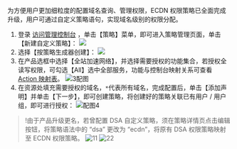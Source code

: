为方便用户更加细粒度的配置域名查询、管理权限，ECDN 权限策略已全面完成升级，用户可通过自定义策略语句，实现域名级别的权限分配。
1. 登录 [访问管理控制台](https://console.cloud.tencent.com/cam/overview) ，单击【策略】菜单，即可进入策略管理页面，单击【新建自定义策略】：
![](https://main.qcloudimg.com/raw/52e43a672f41479128f48022ba8e1145.png)
2. 选择【按策略生成器创建】：
![](https://main.qcloudimg.com/raw/2dfc32b874cc02505d93eac1a279a1c9.png)
3. 在产品选框中选择【全站加速网络】，并选择需要授权的功能集合，若授权全读写权限，可勾选【All】选中全部服务，功能与控制台映射关系可查看  [Action 映射表](https://cloud.tencent.com/document/product/570/42271)。
![3配图](https://main.qcloudimg.com/raw/40734ee44969e096134202ad4dae02a8.png)
4. 在资源处填充需要授权的域名，`*`代表所有域名，完成配置后，单击【添加声明】并单击【下一步】，即可创建策略，将创建好的策略关联已有用户 / 用户组，即可进行授权：
![配图4](https://main.qcloudimg.com/raw/fcc532a8f4d666316199153d0b509d6a.png)

 >!由于产品升级更名，若曾配置 DSA 自定义策略，须在策略详情页点击编辑按钮，将策略语法中的 “dsa” 更改为 “ecdn”，将原有 DSA 权限策略映射至 ECDN 权限策略。
![11](https://main.qcloudimg.com/raw/69cb7bbc5180118bb06d791f0b84b7fb.png)
![22](https://main.qcloudimg.com/raw/0b76e5faf62df6d0274eb5a24e2327b0.png)
